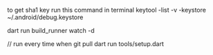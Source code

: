 to get sha1 key run this command in terminal
keytool -list -v -keystore ~/.android/debug.keystore

dart run build_runner watch -d

// run every time when git pull
dart run tools/setup.dart

